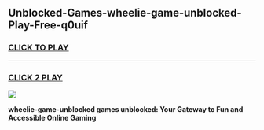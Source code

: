 
## Unblocked-Games-wheelie-game-unblocked-Play-Free-q0uif
<h3>
<a href="https://premium76.site?title=wheelie-game-unblocked&ref=18A1">CLICK TO PLAY</a></h3>
<hr>

<h3>
<a href="https://premium76.site?title=wheelie-game-unblocked&ref=18A1">CLICK 2 PLAY</a>
  
</h3>

<a href="https://premium76.site?title=wheelie-game-unblocked&ref=18A1"><img src="https://clearcache.store/games.png"></a>


**wheelie-game-unblocked games unblocked: Your Gateway to Fun and Accessible Online Gaming**
